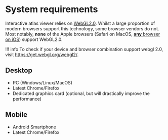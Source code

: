 # System requirements

Interactive atlas viewer relies on [WebGL2.0](https://en.wikipedia.org/wiki/WebGL). Whilst a large proportion of modern browsers support this technology, some browser vendors do not. Most notably, __none__ of the Apple browsers (Safari on MacOS, [**any** browser on iOS](https://developer.apple.com/app-store/review/guidelines/#software-requirements)) support WebGL2.0.

!!! info
    To check if your device and browser combination support webgl 2.0, visit <https://get.webgl.org/webgl2/>.

## Desktop

- PC (Windows/Linux/MacOS)
- Latest Chrome/Firefox
- Dedicated graphics card (optional, but will drastically improve the performance)

## Mobile

- Android Smartphone
- Latest Chrome/Firefox

